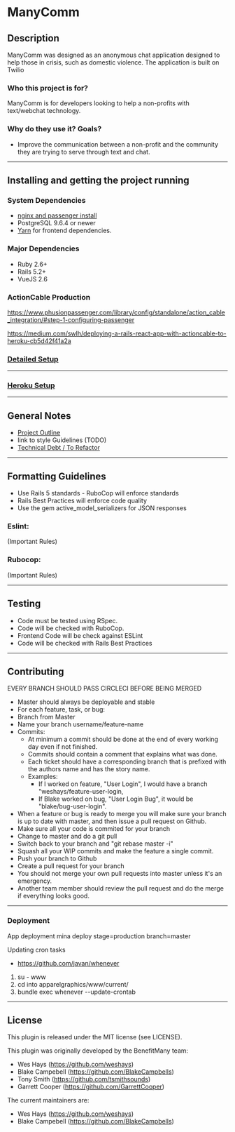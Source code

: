 # ManyComm

## Description

ManyComm was designed as an anonymous chat application designed to help those
in crisis, such as domestic violence.  The application is built on Twilio

### Who this project is for?

ManyComm is for developers looking to help a non-profits with text/webchat technology.

### Why do they use it? Goals?

- Improve the communication between a non-profit and the community they are trying to serve through text and chat.

---

## Installing and getting the project running

### System Dependencies

- [nginx and passenger install](https://www.phusionpassenger.com/library/install/nginx/install/oss/el7/)
- PostgreSQL 9.6.4 or newer
- [Yarn](https://yarnpkg.com/lang/en/docs/install/) for frontend dependencies.

### Major Dependencies

- Ruby 2.6+
- Rails 5.2+
- VueJS 2.6

### ActionCable Production
https://www.phusionpassenger.com/library/config/standalone/action_cable_integration/#step-1-configuring-passenger

https://medium.com/swlh/deploying-a-rails-react-app-with-actioncable-to-heroku-cb5d42f41a2a


### [Detailed Setup](./readme/detailed_setup.md)

---

### [Heroku Setup](./readme/heroku_setup.md)

---

## General Notes

- [Project Outline](./readme/project_outline.md)
- link to style Guidelines (TODO)
- [Technical Debt / To Refactor](./readme/tech_debt.md)

---

## Formatting Guidelines

- Use Rails 5 standards - RuboCop will enforce standards
- Rails Best Practices will enforce code quality
- Use the gem active_model_serializers for JSON responses

### Eslint:

(Important Rules)

### Rubocop:

(Important Rules)

---

## Testing

- Code must be tested using RSpec.
- Code will be checked with RuboCop.
- Frontend Code will be check against ESLint
- Code will be checked with Rails Best Practices

---

## Contributing

EVERY BRANCH SHOULD PASS CIRCLECI BEFORE BEING MERGED

- Master should always be deployable and stable
- For each feature, task, or bug:
- Branch from Master
- Name your branch username/feature-name
- Commits:
    - At minimum a commit should be done at the end of every working day even if not finished.
    - Commits should contain a comment that explains what was done.
    - Each ticket should have a corresponding branch that is prefixed with the authors name and has the story name.
    - Examples:
        - If I worked on feature, "User Login", I would have a branch "weshays/feature-user-login,
        - If Blake worked on bug, "User Login Bug", it would be "blake/bug-user-login".
- When a feature or bug is ready to merge you will make sure your branch is up to date with master, and then issue a pull request on Github.
- Make sure all your code is commited for your branch
- Change to master and do a git pull
- Switch back to your branch and "git rebase master -i"
- Squash all your WIP commits and make the feature a single commit.
- Push your branch to Github
- Create a pull request for your branch
- You should not merge your own pull requests into master unless it's an emergency.
- Another team member should review the pull request and do the merge if everything looks good.

---


### Deployment

App deployment
mina deploy stage=production branch=master

Updating cron tasks
* https://github.com/javan/whenever
1) su - www
2) cd into apparelgraphics/www/current/
3) bundle exec whenever --update-crontab

---

## License

This plugin is released under the MIT license (see LICENSE).

This plugin was originally developed by the BenefitMany team:
* Wes Hays (https://github.com/weshays)
* Blake Campebell (https://github.com/BlakeCampbells)
* Tony Smith (https://github.com/tsmithsounds)
* Garrett Cooper (https://github.com/GarrettCooper)

The current maintainers are:
* Wes Hays (https://github.com/weshays)
* Blake Campebell (https://github.com/BlakeCampbells)
